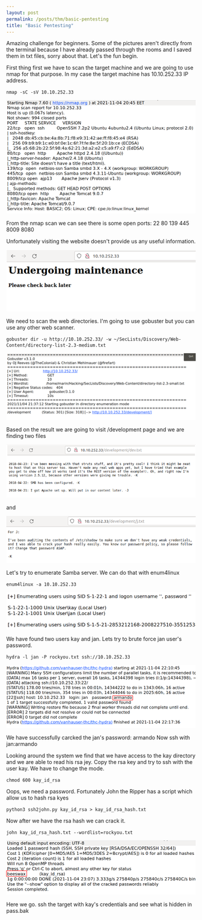 ```yaml
---
layout: post
permalink: /posts/thm/basic-pentesting
title: "Basic Pentesting"
---
```


Amazing challenge for beginners. 
Some of the pictures aren't directly from the terminal because I have already passed through the rooms and I saved them in txt files, sorry about that. Let's the fun begin.

First thing first we have to scan the target machine and we are going to use nmap for that purpose.
In my case the target machine has 10.10.252.33 IP address.

```
nmap -sC -sV 10.10.252.33
```

![nmap-scan](/assets/images/thm/basic-pentesting/nmap-scan.png)

From the nmap scan we can see there is some open ports:
22
80 
139
445
8009
8080

Unfortunately visiting the website doesn't provide us any useful information.

![web-page](/assets/images/thm/basic-pentesting/web-page.png)

We need to scan the web directories. I'm going to use gobuster but you can use any other web scanner.

```
gobuster dir -u http://10.10.252.33/ -w ~/SecLists/Discovery/Web-Content/directory-list-2.3-medium.txt
```

![gobuster-scan.png](/assets/images/thm/basic-pentesting/gobuster-scan.png)

Based on the result we are going to visit /development page and we are finding two files

![chat1](/assets/images/thm/basic-pentesting/chat1.png)

and

![chat2](/assets/images/thm/basic-pentesting/chat2.png)

Let's try to enumerate Samba server. We can do that with enum4linux

```
enum4linux -a 10.10.252.33
```
![enum4linux-scan](/assets/images/thm/basic-pentesting/enum4linux-scan.png)

We have found two users kay and jan. Lets try to brute force jan user's password.

```
hydra -l jan -P rockyou.txt ssh://10.10.252.33
```
![hydra-result](/assets/images/thm/basic-pentesting/hydra-result.png)

We have successfully carcked the jan's password: armando
Now ssh with jan:armando

Looking around the system we find that we have access to the kay directory and we are able to read his rsa jey. Copy the rsa key and try to ssh with the user kay. 
We have to change the mode.

```
chmod 600 kay_id_rsa
```

Oops, we need a password. Fortunately John the Ripper has a script which allow us to hash rsa kyes

```
python3 ssh2john.py kay_id_rsa > kay_id_rsa_hash.txt
```
Now after we have the rsa hash we can crack it.

```
john kay_id_rsa_hash.txt --wordlist=rockyou.txt
```

![john-result](/assets/images/thm/basic-pentesting/john-result.png)

Here we go. ssh the target with kay's credentials and see what is hidden in pass.bak
